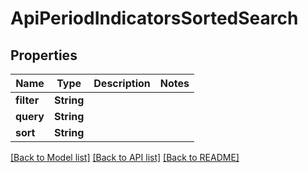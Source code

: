 # ApiPeriodIndicatorsSortedSearch

## Properties

Name | Type | Description | Notes
------------ | ------------- | ------------- | -------------
**filter** | **String** |  |
**query** | **String** |  |
**sort** | **String** |  |

[[Back to Model list]](../README.md#documentation-for-models) [[Back to API list]](../README.md#documentation-for-api-endpoints) [[Back to README]](../README.md)
